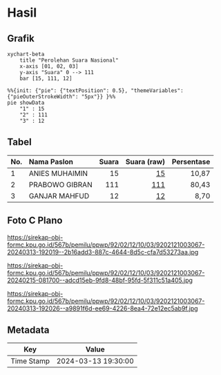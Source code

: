 # Hasil

## Grafik

```mermaid
xychart-beta
    title "Perolehan Suara Nasional"
    x-axis [01, 02, 03]
    y-axis "Suara" 0 --> 111
    bar [15, 111, 12]
```

```mermaid
%%{init: {"pie": {"textPosition": 0.5}, "themeVariables": {"pieOuterStrokeWidth": "5px"}} }%%
pie showData
    "1" : 15
    "2" : 111
    "3" : 12
```

## Tabel

| No. | Nama Paslon    | Suara | Suara (raw) | Persentase |
|:--- |:-------------- | -----:| -----------:| ----------:|
| 1   | ANIES MUHAIMIN | 15    | [15][p-1]   | 10,87      |
| 2   | PRABOWO GIBRAN | 111   | [111][p-2]  | 80,43      |
| 3   | GANJAR MAHFUD  | 12    | [12][p-3]   | 8,70       |


[p-1]: https://github.com/gigit-pemilu/pemilu-2024/blob/main/pilpres/hitung-suara/sub/92-papua-barat/sub/02-manokwari/sub/12-manokwari-barat/sub/1003-wosi/sub/067-tps/sub/paslon-1.txt
[p-2]: https://github.com/gigit-pemilu/pemilu-2024/blob/main/pilpres/hitung-suara/sub/92-papua-barat/sub/02-manokwari/sub/12-manokwari-barat/sub/1003-wosi/sub/067-tps/sub/paslon-2.txt
[p-3]: https://github.com/gigit-pemilu/pemilu-2024/blob/main/pilpres/hitung-suara/sub/92-papua-barat/sub/02-manokwari/sub/12-manokwari-barat/sub/1003-wosi/sub/067-tps/sub/paslon-3.txt

## Foto C Plano

https://sirekap-obj-formc.kpu.go.id/567b/pemilu/ppwp/92/02/12/10/03/9202121003067-20240313-192019--2b16add3-887c-4644-8d5c-cfa7d53273aa.jpg

https://sirekap-obj-formc.kpu.go.id/567b/pemilu/ppwp/92/02/12/10/03/9202121003067-20240215-081700--adcd15eb-9fd8-48bf-95fd-5f311c51a405.jpg

https://sirekap-obj-formc.kpu.go.id/567b/pemilu/ppwp/92/02/12/10/03/9202121003067-20240313-192026--a9891f6d-ee69-4226-8ea4-72e12ec5ab9f.jpg


## Metadata

| Key        | Value               |
| ---------- | ------------------- |
| Time Stamp | 2024-03-13 19:30:00 |



